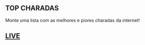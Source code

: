 ## TOP CHARADAS

Monte uma lista com as melhores e piores charadas da internet!

## [LIVE](https://diegocamy.github.io/topcharadas)
